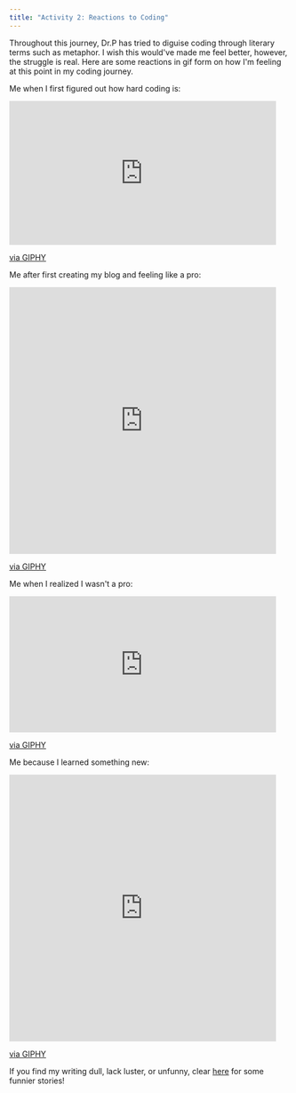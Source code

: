 ```yaml
---
title: "Activity 2: Reactions to Coding"
---
```


Throughout this journey, Dr.P has tried to diguise coding through literary terms such as metaphor. I wish this would've made me feel better, however, the struggle is real. Here are some reactions in gif form on how I'm feeling at this point in my coding journey. 

Me when I first figured out how hard coding is:
<iframe src="https://giphy.com/embed/oGzFZek2lszlK" width="480" height="259" frameBorder="0" class="giphy-embed" allowFullScreen></iframe><p><a href="https://giphy.com/gifs/help-big-bang-theory-me-oGzFZek2lszlK">via GIPHY</a></p>

Me after first creating my blog and feeling like a pro:
<iframe src="https://giphy.com/embed/LmNwrBhejkK9EFP504" width="480" height="480" frameBorder="0" class="giphy-embed" allowFullScreen></iframe><p><a href="https://giphy.com/gifs/memecandy-LmNwrBhejkK9EFP504">via GIPHY</a></p>

Me when I realized I wasn't a pro:
<iframe src="https://giphy.com/embed/1zkaZ6uefZIbmmCK1i" width="480" height="245" frameBorder="0" class="giphy-embed" allowFullScreen></iframe><p><a href="https://giphy.com/gifs/kate-mckinnon-1zkaZ6uefZIbmmCK1i">via GIPHY</a></p>

Me because I learned something new:
<iframe src="https://giphy.com/embed/3NtY188QaxDdC" width="480" height="480" frameBorder="0" class="giphy-embed" allowFullScreen></iframe><p><a href="https://giphy.com/gifs/3NtY188QaxDdC">via GIPHY</a></p>

If you find my writing dull, lack luster, or unfunny, clear [here](https://brightside.me/wonder-curiosities/24-funny-stories-with-unexpected-endings-529710/) for some funnier stories!
